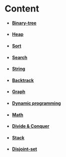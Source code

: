 # Content 
- #### [Binary-tree](./binary-tree)
- #### [Heap](./heap)
- #### [Sort](./sort)
- #### [Search](./search)
- #### [String](./string)
- #### [Backtrack](./backtrack)
- #### [Graph](./graph)
- #### [Dynamic programming](./dynamic-programming)
- #### [Math](./math)
- #### [Divide & Conquer](./divide&conquer)
- #### [Stack](./stack)
- #### [Disjoint-set](./disjoint-set)